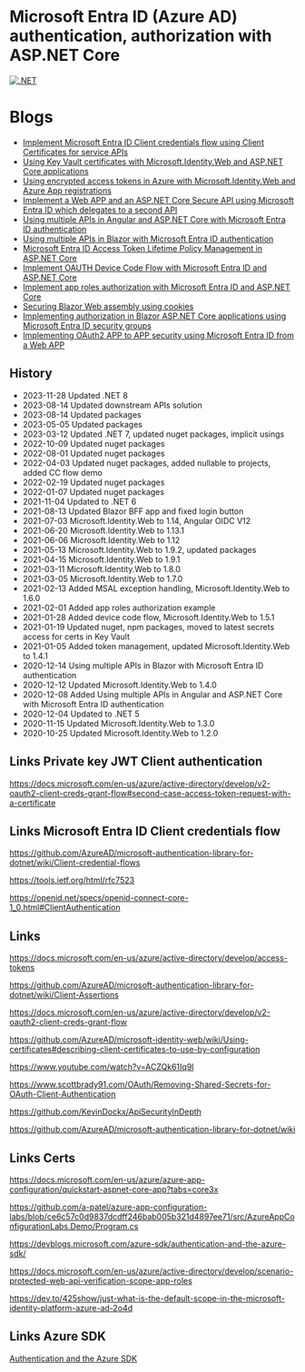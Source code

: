 # Microsoft Entra ID (Azure AD) authentication, authorization with ASP.NET Core

[![.NET](https://github.com/damienbod/AzureADAuthRazorUiServiceApiCertificate/workflows/.NET/badge.svg)](https://github.com/damienbod/AzureADAuthRazorUiServiceApiCertificate/actions?query=workflow%3A.NET) 

# Blogs

- [Implement Microsoft Entra ID Client credentials flow using Client Certificates for service APIs](https://damienbod.com/2020/10/01/implement-azure-ad-client-credentials-flow-using-client-certificates-for-service-apis/)
- [Using Key Vault certificates with Microsoft.Identity.Web and ASP.NET Core applications](https://damienbod.com/2020/10/09/using-key-vault-certificates-with-microsoft-identity-web-and-asp-net-core-applications/)
- [Using encrypted access tokens in Azure with Microsoft.Identity.Web and Azure App registrations](https://damienbod.com/2020/10/22/using-encrypted-access-tokens-in-azure-with-microsoft-identity-web-and-azure-app-registrations/)
- [Implement a Web APP and an ASP.NET Core Secure API using Microsoft Entra ID which delegates to a second API](https://damienbod.com/2020/11/09/implement-a-web-app-and-an-asp-net-core-secure-api-using-azure-ad-which-delegates-to-second-api/)
- [Using multiple APIs in Angular and ASP.NET Core with Microsoft Entra ID authentication](https://damienbod.com/2020/12/08/using-multiple-apis-in-angular-and-asp-net-core-with-azure-ad-authentication/)
- [Using multiple APIs in Blazor with Microsoft Entra ID authentication](https://damienbod.com/2020/12/14/using-multiple-apis-in-blazor-with-azure-ad-authentication/)
- [Microsoft Entra ID Access Token Lifetime Policy Management in ASP.NET Core](https://damienbod.com/2021/01/05/azure-ad-access-token-lifetime-policy-management-in-asp-net-core/)
- [Implement OAUTH Device Code Flow with Microsoft Entra ID and ASP.NET Core](https://damienbod.com/2021/01/28/implement-oauth-device-code-flow-with-azure-ad-and-asp-net-core/)
- [Implement app roles authorization with Microsoft Entra ID and ASP.NET Core](https://damienbod.com/2021/02/01/implement-app-roles-authorization-with-azure-ad-and-asp-net-core/)
- [Securing Blazor Web assembly using cookies](https://damienbod.com/2021/03/08/securing-blazor-web-assembly-using-cookies/)
- [Implementing authorization in Blazor ASP.NET Core applications using Microsoft Entra ID security groups](https://damienbod.com/2022/02/21/implementing-authorization-in-blazor-asp-net-core-applications-using-azure-ad-security-groups/)
- [Implementing OAuth2 APP to APP security using Microsoft Entra ID from a Web APP](https://damienbod.com/2022/03/28/implementing-oauth2-app-to-app-security-using-azure-ad-from-a-web-app/)

## History

- 2023-11-28 Updated .NET 8
- 2023-08-14 Updated downstream APIs solution
- 2023-08-14 Updated packages
- 2023-05-05 Updated packages
- 2023-03-12 Updated .NET 7, updated nuget packages, implicit usings
- 2022-10-09 Updated nuget packages
- 2022-08-01 Updated nuget packages
- 2022-04-03 Updated nuget packages, added nullable to projects, added CC flow demo
- 2022-02-19 Updated nuget packages
- 2022-01-07 Updated nuget packages
- 2021-11-04 Updated to .NET 6
- 2021-08-13 Updated Blazor BFF app and fixed login button
- 2021-07-03 Microsoft.Identity.Web to 1.14, Angular OIDC V12
- 2021-06-20 Microsoft.Identity.Web to 1.13.1
- 2021-06-06 Microsoft.Identity.Web to 1.12
- 2021-05-13 Microsoft.Identity.Web to 1.9.2, updated packages
- 2021-04-15 Microsoft.Identity.Web to 1.9.1
- 2021-03-11 Microsoft.Identity.Web to 1.8.0
- 2021-03-05 Microsoft.Identity.Web to 1.7.0
- 2021-02-13 Added MSAL exception handling, Microsoft.Identity.Web to 1.6.0
- 2021-02-01 Added app roles authorization example
- 2021-01-28 Added device code flow, Microsoft.Identity.Web to 1.5.1
- 2021-01-19 Updated nuget, npm packages, moved to latest secrets access for certs in Key Vault
- 2021-01-05 Added token management, updated Microsoft.Identity.Web to 1.4.1
- 2020-12-14 Using multiple APIs in Blazor with Microsoft Entra ID authentication
- 2020-12-12 Updated Microsoft.Identity.Web to 1.4.0
- 2020-12-08 Added Using multiple APIs in Angular and ASP.NET Core with Microsoft Entra ID authentication
- 2020-12-04 Updated to .NET 5
- 2020-11-15 Updated Microsoft.Identity.Web to 1.3.0
- 2020-10-25 Updated Microsoft.Identity.Web to 1.2.0

## Links Private key JWT Client authentication

https://docs.microsoft.com/en-us/azure/active-directory/develop/v2-oauth2-client-creds-grant-flow#second-case-access-token-request-with-a-certificate

## Links Microsoft Entra ID Client credentials flow

https://github.com/AzureAD/microsoft-authentication-library-for-dotnet/wiki/Client-credential-flows

https://tools.ietf.org/html/rfc7523

https://openid.net/specs/openid-connect-core-1_0.html#ClientAuthentication

## Links

https://docs.microsoft.com/en-us/azure/active-directory/develop/access-tokens

https://github.com/AzureAD/microsoft-authentication-library-for-dotnet/wiki/Client-Assertions

https://docs.microsoft.com/en-us/azure/active-directory/develop/v2-oauth2-client-creds-grant-flow

https://github.com/AzureAD/microsoft-identity-web/wiki/Using-certificates#describing-client-certificates-to-use-by-configuration

https://www.youtube.com/watch?v=ACZQk61Iq9I

https://www.scottbrady91.com/OAuth/Removing-Shared-Secrets-for-OAuth-Client-Authentication

https://github.com/KevinDockx/ApiSecurityInDepth

https://github.com/AzureAD/microsoft-authentication-library-for-dotnet/wiki

## Links Certs

https://docs.microsoft.com/en-us/azure/azure-app-configuration/quickstart-aspnet-core-app?tabs=core3x

https://github.com/a-patel/azure-app-configuration-labs/blob/ce6c57c0d9837dcdff246bab005b321d4897ee71/src/AzureAppConfigurationLabs.Demo/Program.cs

https://devblogs.microsoft.com/azure-sdk/authentication-and-the-azure-sdk/

https://docs.microsoft.com/en-us/azure/active-directory/develop/scenario-protected-web-api-verification-scope-app-roles

https://dev.to/425show/just-what-is-the-default-scope-in-the-microsoft-identity-platform-azure-ad-2o4d

## Links Azure SDK

<a href="https://devblogs.microsoft.com/azure-sdk/authentication-and-the-azure-sdk/">Authentication and the Azure SDK</a>

